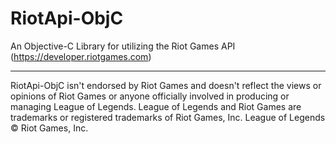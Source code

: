 # RiotApi-ObjC
An Objective-C Library for utilizing the Riot Games API (https://developer.riotgames.com)

-----------------
RiotApi-ObjC isn't endorsed by Riot Games and doesn't reflect the views or opinions of Riot Games or anyone officially involved in producing or managing League of Legends. League of Legends and Riot Games are trademarks or registered trademarks of Riot Games, Inc. League of Legends © Riot Games, Inc.
